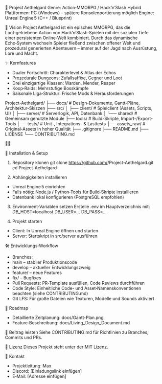 🏰 Project Aethelgard
Genre: Action‑MMORPG / Hack’n’Slash Hybrid
Plattformen: PC (Windows) – spätere Konsolenportierung möglich
Engine: Unreal Engine 5 (C++ / Blueprint)

📜 Vision
Project Aethelgard ist ein episches MMORPG, das die Loot‑getriebene Action von Hack’n’Slash‑Spielen mit der sozialen Tiefe einer persistenten Online‑Welt kombiniert.
Durch das dynamische Echo‑System wechseln Spieler fließend zwischen offener Welt und prozedural generierten Abenteuern – immer auf der Jagd nach Ausrüstung, Lore und Macht.

✨ Kernfeatures
- Dualer Fortschritt: Charakterlevel & Atlas der Echos
- Prozedurale Dungeons: Zufallsaffixe, Gegner und Loot
- Drei einzigartige Klassen: Warden, Mender, Reaper
- Koop‑Raids: Mehrstufige Bosskämpfe
- Saisonale Liga‑Struktur: Frische Mods & Herausforderungen

Project-Aethelgard/
├── docs/                # Design-Dokumente, Gantt-Pläne, Architektur-Skizzen
├── src/
│   ├── client/           # Spielclient (Assets, Scripts, UI)
│   ├── server/           # Serverlogik, API, Datenbank
│   └── shared/           # Gemeinsam genutzte Module
├── tools/                # Build-Skripte, Import-/Export-Tools
├── tests/                # Unit-, Integrations- & Lasttests
├── assets_raw/           # Original-Assets in hoher Qualität
├── .gitignore
├── README.md
├── LICENSE
└── CONTRIBUTING.md



🚀 Installation & Setup
1. Repository klonen
git clone https://github.com/<DeinAccount>/Project-Aethelgard.git
cd Project-Aethelgard


2. Abhängigkeiten installieren
- Unreal Engine 5 einrichten
- Falls nötig: Node.js / Python‑Tools für Build‑Skripte installieren
- Datenbank lokal konfigurieren (PostgreSQL empfohlen)
3. Environment‑Variablen setzen
Erstelle .env im Hauptverzeichnis mit:
DB_HOST=localhost
DB_USER=...
DB_PASS=...


4. Projekt starten
- Client: In Unreal Engine öffnen und starten
- Server: Startskript in src/server ausführen

🛠 Entwicklungs‑Workflow
- Branches:
- main – stabiler Produktionscode
- develop – aktueller Entwicklungszweig
- feature/<feature-name> – neue Features
- fix/<bug-name> – Bugfixes
- Pull Requests: PR‑Template ausfüllen, Code Reviews durchführen
- Code Style: Einheitliche Code- und Asset‑Namenskonventionen beachten (siehe CONTRIBUTING.md)
- Git LFS: Für große Dateien wie Texturen, Modelle und Sounds aktiviert

📅 Roadmap
- Detaillierte Zeitplanung: docs/Gantt-Plan.png
- Feature‑Beschreibung: docs/Living_Design_Document.md

🤝 Beitrag leisten
Siehe CONTRIBUTING.md für Richtlinien zu Branches, Commits und PRs.

📜 Lizenz
Dieses Projekt steht unter der MIT Lizenz.

📌 Kontakt
- Projektleitung: Max
- Discord: [Einladungslink einfügen]
- E‑Mail: [Adresse einfügen]
